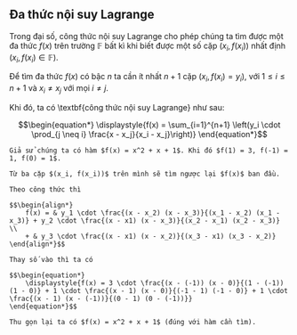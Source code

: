 ## Đa thức nội suy Lagrange

Trong đại số, công thức nội suy Lagrange cho phép chúng ta tìm được một đa thức $f(x)$ trên trường $\mathbb{F}$ bất kì khi biết được một số cặp $(x_i, f(x_i))$ nhất định ($x_i, f(x_i) \in \mathbb{F}$).

Để tìm đa thức $f(x)$ có bậc $n$ ta cần ít nhất $n+1$ cặp $(x_i, f(x_i) = y_i)$, với $1 \leqslant i \leqslant n+1$ và $x_i \neq x_j$ với mọi $i \neq j$.

Khi đó, ta có \textbf{công thức nội suy Lagrange} như sau:

$$\begin{equation*}
    \displaystyle{f(x) = \sum_{i=1}^{n+1} \left(y_i \cdot \prod_{j \neq i} \frac{x - x_j}{x_i - x_j}\right)}
\end{equation*}$$

````{prf:example}
Giả sử chúng ta có hàm $f(x) = x^2 + x + 1$. Khi đó $f(1) = 3, f(-1) = 1, f(0) = 1$.

Từ ba cặp $(x_i, f(x_i))$ trên mình sẽ tìm ngược lại $f(x)$ ban đầu.

Theo công thức thì

$$\begin{align*}
    f(x) = & y_1 \cdot \frac{(x - x_2) (x - x_3)}{(x_1 - x_2) (x_1 - x_3)} + y_2 \cdot \frac{(x - x1) (x - x_3)}{(x_2 - x_1) (x_2 - x_3)} \\
    + & y_3 \cdot \frac{(x - x1) (x - x_2)}{(x_3 - x1) (x_3 - x_2)}
\end{align*}$$

Thay số vào thì ta có

$$\begin{equation*}
    \displaystyle{f(x) = 3 \cdot \frac{(x - (-1)) (x - 0)}{(1 - (-1)) (1 - 0)} + 1 \cdot \frac{(x - 1) (x - 0)}{(-1 - 1) (-1 - 0)} + 1 \cdot \frac{(x - 1) (x - (-1))}{(0 - 1) (0 - (-1))}}
\end{equation*}$$

Thu gọn lại ta có $f(x) = x^2 + x + 1$ (đúng với hàm cần tìm).
````